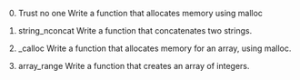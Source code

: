 0. Trust no one
Write a function that allocates memory using malloc


1. string_nconcat
Write a function that concatenates two strings.


2. _calloc
Write a function that allocates memory for an array, using malloc.


3. array_range
Write a function that creates an array of integers.

